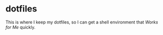# dotfiles

This is where I keep my dotfiles, so I can get a shell environment that _Works for Me_ quickly. 
